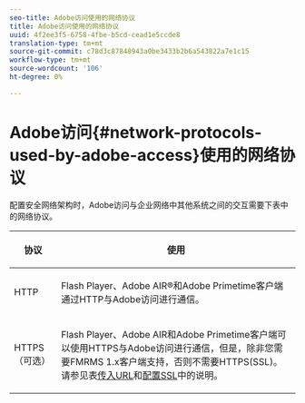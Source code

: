 ```yaml
---
seo-title: Adobe访问使用的网络协议
title: Adobe访问使用的网络协议
uuid: 4f2ee3f5-6758-4fbe-b5cd-cead1e5ccde8
translation-type: tm+mt
source-git-commit: c78d3c87848943a0be3433b2b6a543822a7e1c15
workflow-type: tm+mt
source-wordcount: '106'
ht-degree: 0%

---
```



# Adobe访问{#network-protocols-used-by-adobe-access}使用的网络协议

配置安全网络架构时，Adobe访问与企业网络中其他系统之间的交互需要下表中的网络协议。

<table frame="all" colsep="1" rowsep="1" class="+ topic/table adobe-d/table " id="table-itc-33z-n4"> 
 <thead class="- topic/thead "> 
  <tr rowsep="1" class="- topic/row "> 
   <th colname="1" class="- topic/entry entry"> <p class="- topic/p ">协议 </p> </th> 
   <th colname="2" class="- topic/entry entry"> <p class="- topic/p ">使用 </p> </th> 
  </tr> 
 </thead>
 <tbody class="- topic/tbody "> 
  <tr rowsep="1" class="- topic/row "> 
   <td colname="1" class="- topic/entry "> <p class="- topic/p ">HTTP </p> </td> 
   <td colname="2" class="- topic/entry "> <p class="- topic/p ">Flash Player、Adobe AIR®和Adobe Primetime客户端通过HTTP与Adobe访问进行通信。 </p> </td> 
  </tr> 
  <tr rowsep="0" class="- topic/row "> 
   <td colname="1" class="- topic/entry "> <p class="- topic/p ">HTTPS（可选） </p> </td> 
   <td colname="2" class="- topic/entry "> <p class="- topic/p ">Flash Player、Adobe AIR和Adobe Primetime客户端可以使用HTTPS与Adobe访问进行通信，但是，除非您需要FMRMS 1.x客户端支持，否则不需要HTTPS(SSL)。 请参见表<a href="network-topology-firewall-rules.md" format="dita" scope="local">传入URL</a>和<a href="network-topology-nw-protocols.md">配置SSL</a>中的说明。 </p> </td> 
  </tr> 
 </tbody> 
</table>